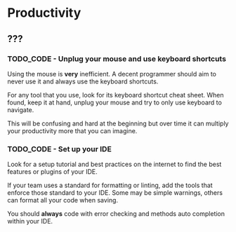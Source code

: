 # Productivity

## ???

### TODO_CODE - Unplug your mouse and use keyboard shortcuts

Using the mouse is __very__ inefficient. A decent programmer should aim to never use it and always use the keyboard shortcuts.

For any tool that you use, look for its keyboard shortcut cheat sheet.
When found, keep it at hand, unplug your mouse and try to only use keyboard to navigate.

This will be confusing and hard at the beginning but over time it can multiply your productivity more that you can imagine.

### TODO_CODE - Set up your IDE

Look for a setup tutorial and best practices on the internet to find the best features or plugins of your IDE.

If your team uses a standard for formatting or linting, add the tools that enforce those standard to your IDE. Some may be simple warnings, others can format all your code when saving.

You should __always__ code with error checking and methods auto completion within your IDE.
